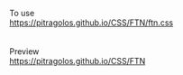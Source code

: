 To use<br>
https://pitragolos.github.io/CSS/FTN/ftn.css
<br>
<br><br>
Preview
<br>
https://pitragolos.github.io/CSS/FTN
